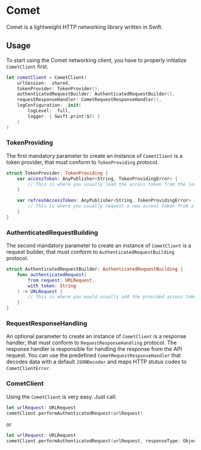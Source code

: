 # Comet

Comet is a lightweight HTTP networking library written in Swift.

## Usage

To start using the Comet networking client, you have to properly initialize `CometClient` first.

``` swift
let cometClient = CometClient(
    urlSession: .shared,
    tokenProvider: TokenProvider(),
    authenticatedRequestBuilder: AuthenticatedRequestBuilder(),
    requestResponseHandler: CometRequestResponseHandler(),
    logConfiguration: .init(
        logLevel: .full,
        logger: { Swift.print($0) }
    )
)
```

### TokenProviding

The first mandatory parameter to create an instance of `CometClient` is a token provider, that must conform to `TokenProviding` protocol.

``` swift
struct TokenProvider: TokenProviding {
    var accessToken: AnyPublisher<String, TokenProvidingError> {
        // This is where you usually load the access token from the local storage.
    }

    var refreshAccessToken: AnyPublisher<String, TokenProvidingError> {
        // This is where you usually request a new access token from a backend or perform silent login if possible.
    }
}
```

### AuthenticatedRequestBuilding

The second mandatory parameter to create an instance of `CometClient` is a request builder, that must conform to `AuthenticatedRequestBuilding` protocol.

``` swift
struct AuthenticatedRequestBuilder: AuthenticatedRequestBuilding {
    func authenticatedRequest(
        from request: URLRequest, 
        with token: String
    ) -> URLRequest {
        // This is where you would usually add the provided access token to the header.
    }
}
```

### RequestResponseHandling

An optional parameter to create an instance of `CometClient` is a response handler, that must conform to `RequestResponseHandling` protocol. The response handler is responsible for handling the response from the API request. You can use the predefined `CometRequestResponseHandler` that decodes data with a default `JSONDecoder` and maps HTTP stutus codes to `CometClientError`.

### CometClient

Using the `CometClient` is very easy. Just call: 

``` swift
let urlRequest: URLRequest
cometClient.performAuthenticatedRequest(urlRequest)
```

or

``` swift
let urlRequest: URLRequest
cometClient.performAuthenticatedRequest(urlRequest, responseType: Object.self)
```